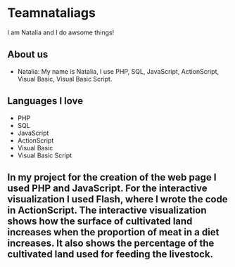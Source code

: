 
# Teamnataliags

I am Natalia and I do awsome things!

## About us

- Natalia: My name is Natalia, I use PHP, SQL, JavaScript, ActionScript, Visual Basic, Visual Basic Script.

## Languages I love

- PHP
- SQL
- JavaScript
- ActionScript
- Visual Basic
- Visual Basic Script

## In my project for the creation of the web page I used PHP and JavaScript. For the interactive visualization I used Flash, where I wrote the code in ActionScript. The interactive visualization shows how the surface of cultivated land increases when the proportion of meat in a diet increases. It also shows the percentage of the cultivated land used for feeding the livestock.
